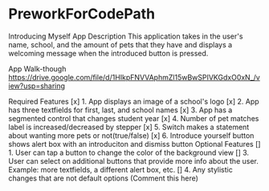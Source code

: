 # PreworkForCodePath
Introducing Myself
App Description
This application takes in the user's name, school, and the amount of pets that they have and displays a welcoming message when the introduced button is pressed.

App Walk-though
https://drive.google.com/file/d/1HIkpFNVVAphmZl15wBwSPIVKGdxO0xN_/view?usp=sharing

Required Features
[x] 1. App displays an image of a school's logo
[x] 2. App has three textfields for first, last, and school names
[x] 3. App has a segmented control that changes student year
[x] 4. Number of pet matches label is increased/decreased by stepper
[x] 5. Switch makes a statement about wanting more pets or not(true/false)
[x] 6. Introduce yourself button shows alert box with an introduciton and dismiss button
Optional Features
[] 1. User can tap a button to change the color of the background view
[] 3. User can select on additional buttons that provide more info about the user. Example: more textfields, a different alert box, etc.
[] 4. Any stylistic changes that are not default options (Comment this here)
